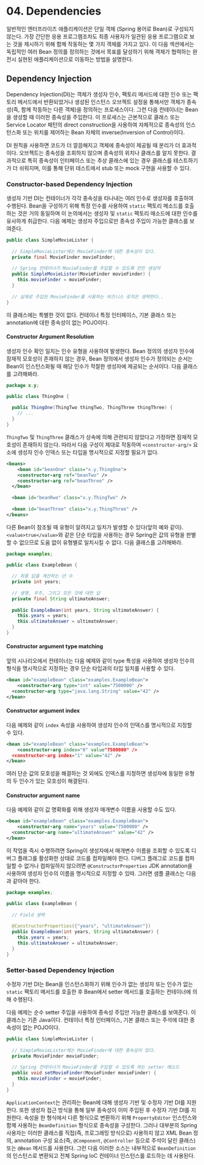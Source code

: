 # 04. Dependencies

일반적인 엔터프라이즈 애플리케이션은 단일 객체 (Spring 용어로 Bean)로 구성되지 않는다. 가장 간단한 응용 프로그램조차도 최종 사용자가 일관된 응용 프로그램으로 보는 것을 제시하기 위해 함께 작동하는 몇 가지 객체를 가지고 있다. 이 다음 섹션에서는 독립적인 여러 Bean 정의를 정의하는 것에서 목표를 달성하기 위해 객체가 협력하는 완전시 실현된 애플리케이션으로 이동하는 방법을 설명한다.

## Dependency Injection

Dependency Injection(DI)는 객체가 생성자 인수, 팩토리 메서드에 대한 인수 또는 팩토리 메서드에서 반환되었거나 생성된 인스턴스 오브젝트 설정을 통해서만 객체가 종속성(즉, 함께 작동하는 다른 객체)을 정의하는 프로세스이다. 그런 다음 컨테이너는 Bean을 생성할 때 이러한 종속성을 주입한다. 이 프로세스는 근본적으로 클래스 또는 Service Locator 패턴의 direct construction을 사용하여 자체적으로 종속성의 인스턴스화 또는 위치를 제어하는 Bean 자체의 inverse(Inversion of Control)이다.

DI 원칙을 사용하면 코드가 더 깔끔해지고 객체에 종속성이 제공될 때 분리가 더 효과적이다. 오브젝트는 종속성을 조회하지 않으며 종속성의 위치나 클래스를 알지 못한다. 결과적으로 특히 종속성이 인터페이스 또는 추상 클래스에 있는 경우 클래스를 테스트하기가 더 쉬워지며, 이를 통해 단위 테스트에서 stub 또는 mock 구현을 사용할 수 있다.

### Constructor-based Dependency Injection

생성자 기반 DI는 컨테이너가 각각 종속성을 타나내는 여러 인수로 생성자를 호출하여 수행된다. Bean을 구성하기 위해 특정 인수를 사용하여 `static` 팩토리 메소드를 호출하는 것은 거의 동일하며 이 논의에서는 생성자 및 `static` 팩토리 매소드에 대한 인수를 유사하게 취급한다. 다음 예제는 생성자 주입으로만 종속성 주입이 가능한 클래스를 보여준다.

```java
public class SimpleMovieLister {
  
  // SimpleMovieLister에는 MovieFinder에 대한 종속성이 있다.
  private final MovieFinder movieFinder;
  
  // Spring 컨테이너가 MovieFinder를 주입할 수 있도록 만든 생성자
  public SimpleMovieLister(MovieFinder movieFinder) {
    this.movieFinder = movieFinder;
  }
  
  // 실제로 주입된 MovieFinder를 사용하는 비즈니스 로직은 생략한다..
}
```

이 클래스에는 특별한 것이 없다. 컨테이너 특정 인터페이스, 기본 클래스 또는 annotation에 대한 종속성이 없는 POJO이다.

#### Constructor Argument Resolution

생성자 인수 확인 일치는 인수 유형을 사용하여 발생한다. Bean 정의의 생성자 인수에 잠재적 모호성이 존재하지 않는 경우, Bean 정의에서 생성자 인수가 정의되는 순서는 Bean이 인스턴스화될 때 해당 인수가 적절한 생성자에 제공되는 순서이다. 다음 클래스를 고려해봐라.

```java
package x.y;

public class ThingOne {
  
  public ThingOne(ThingTwo thingTwo, ThingThree thingThree) {
    // ...
  }
}
```

`ThingTwo` 및 `ThingThree` 클래스가 상속에 의해 관련되지 않았다고 가정하면 잠재적 모호성이 존재하지 않는다. 따라서 다음 구성이 제대로 작동하며 `<constructor-arg/>` 요소에 생성자 인수 인덱스 또는 타입을 명시적으로 지정할 필요가 없다.

```xml
<beans>
	<bean id="beanOne" class="x.y.ThingOne">
  	<constructor-arg ref="beanTwo" />
    <constructor-arg ref="beanThree" />
  </bean>
  
  <bean id="beanRwo" class="x.y.ThingTwo" />
  
  <bean id="beanThree" class="x.y.ThingThree" /> 
</beans>
```

다른 Bean이 참조될 때 유형이 알려지고 일치가 발생할 수 있다(앞의 예와 같이). `<value>true</value>`와 같은 단순 타입을 사용하는 경우 Spring은 값의 유형을 판별할 수 없으므로 도움 없이 유형별로 일치시킬 수 없다. 다음 클래스를 고려해봐라.

```java
package examples;

public class ExampleBean {
  
  // 최종 답을 계산하는 년 수
  private int years;
  
  // 생명, 우주, 그리고 모든 것에 대한 답
  private final String ultimateAnswer;
  
  public ExampleBean(int years, String ultimateAnswer) {
    this.years = years;
    this.ultimateAnswer = ultimateAnswer;
  }
}
```

#### Constructor argument type matching

앞의 시나리오에서 컨테이너는 다음 예제와 같이 type 특성을 사용하여 생성자 인수의 형식을 명시적으로 지정하는 경우 단순 타입과의 타입 일치를 사용할 수 있다.

```xml
<bean id="exampleBean" class="examples.ExampleBean">
	<constructor-arg type="int" value="7500000" />
  <constructor-arg type="java.lang.String" value="42" />
</bean>
```

#### Constructor argument index

다음 예제와 같이 `index` 속성을 사용하여 생성자 인수의 인덱스를 명시적으로 지정할 수 있다.

```xml
<bean id="exampleBean" class="examples.ExampleBean">
	<constructor-arg index="0" value"7500000" />
  <constructor-arg index="1" value="42" />
</bean>
```

여러 단순 값의 모호성을 해결하는 것 외에도 인덱스를 지정하면 생성자에 동일한 유형의 두 인수가 있는 모호성이 해결된다.

#### Constructor argument name

다음 예제와 같이 값 명확화를 위해 생성자 매개변수 이름을 사용할 수도 있다.

```xml
<bean id="exampleBean" class="examples.ExampleBean">
	<constructor-arg name="years" value="7500000" />
  <constructor-arg name="ultimateAnswer" value="42" />
</bean>
```

이 작업을 즉시 수행하려면 Spring이 생성자에서 매개변수 이름을 조회할 수 있도록 디버그 플래그를 활성화한 상태로 코드를 컴파일해야 한다. 디버그 플래그로 코드를 컴파일할 수 없거나 컴파일하지 않으려면 `@ConstructorProperties` JDK annotation을 사용하여 생성자 인수의 이름을 명시적으로 지정할 수 있따. 그러면 샘플 클래스는 다음과 같아야 한다.

```java
package examples;

public class ExampleBean {
  
  // Field 생략
  
  @ConstructorProperties({"years", "ultimateAnswer"})
  public ExampleBean(int years, String ultimateAnswer) {
    this.years = years;
    this.ultimateAnswer = ultimateAnswer;
  }
}
```

### Setter-based Dependency Injection

수정자 기반 DI는 Bean을 인스턴스화하기 위해 인수가 없는 생성자 또는 인수가 없는 `static` 팩토리 메서드를 호출한 후 Bean에서 setter 메서드를 호출하는 컨테이너에 의해 수행된다.

다음 예제는 순수 setter 주입을 사용하여 종속성 주입만 가능한 클래스를 보여준다. 이 클래스는 기존 Java이다. 컨테이너 특정 인터페이스, 기본 클래스 또는 주석에 대한 종속성이 없는 POJO이다.

```java
public class SimpleMovieLister {
  
  // SimpleMovieLister에는 MovieFinder에 대한 종속성이 있다.
  private MovieFinder movieFinder;
  
  // Spring 컨테이너가 MovieFinder를 주입할 수 있도록 하는 setter 메소드
  public void setMovieFinder(MovieFinder movieFinder) {
    this.movieFinder = movieFinder;
  }
}
```

`ApplicationContext`는 관리하는 Bean에 대해 생성자 기반 및 수정자 기반 DI를 지원한다. 또한 생성자 접근 방식을 통해 일부 종속성이 이미 주입된 후 수정자 기반 DI를 지원한다. 속성을 한 형식에서 다른 형식으로 변환하기 위해 `PropertyEditor` 인스턴스와 함께 사용하는 `BeanDefinition` 형식으로 종속성을 구성한다. 그러나 대부분의 Spring 사용자는 이러한 클래스를 직접(즉, 프로그래밍 방식으로) 사용하지 않고 XML Bean 정의, annotation 구성 요소(즉, `@Component`, `@Controller` 등으로 주석이 달린 클래스) 또는 `@Bean` 메서드를 사용한다. 그런 다음 이러한 소스는 내부적으로 `BeanDefinition`의 인스턴스로 변환되고 전체 Spring IoC 컨테이너 인스턴스를 로드하는 데 사용된다.